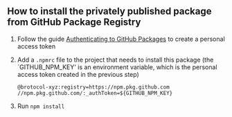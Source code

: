 
## How to install the privately published package from GitHub Package Registry

1. Follow the guide [Authenticating to GitHub Packages](https://docs.github.com/en/packages/working-with-a-github-packages-registry/working-with-the-npm-registry#authenticating-to-github-packages) to create a personal access token

2. Add a `.npmrc` file to the project that needs to install this package (the `GITHUB_NPM_KEY' is an environment variable, which is the personal access token created in the previous step)
    ```
    @brotocol-xyz:registry=https://npm.pkg.github.com
    //npm.pkg.github.com/:_authToken=${GITHUB_NPM_KEY}
    ```

3. Run `npm install`